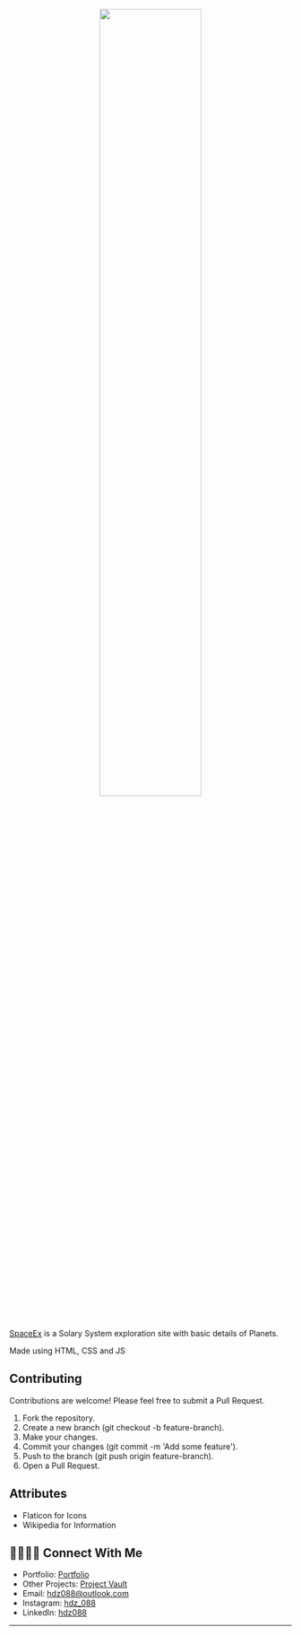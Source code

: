 <p align="center">
   <img src="img/Group 3.png" width="60%">
</p>

[SpaceEx](https://hdz-088.github.io/SpaceEx/) is a Solary System exploration site with basic details of Planets.

Made using HTML, CSS and JS

## Contributing

Contributions are welcome! Please feel free to submit a Pull Request.

1. Fork the repository.
2. Create a new branch (git checkout -b feature-branch).
3. Make your changes.
4. Commit your changes (git commit -m 'Add some feature').
5. Push to the branch (git push origin feature-branch).
6. Open a Pull Request.

## Attributes

- Flaticon for Icons
- Wikipedia for Information

## 🫱🏻‍🫲🏻 Connect With Me

- Portfolio: <a href="https://hdzala.vercel.app/?ref=github">Portfolio</a>
- Other Projects: <a href="https://hdz-projectvault.vercel.app/">Project Vault</a>
- Email: <a href="mailto:hdz088@outlook.com">hdz088@outlook.com</a>
- Instagram: <a href="https://instagram.com/hdz_088">hdz_088</a>
- LinkedIn: <a href="https://linkedin.com/in/hdz088/">hdz088</a>

---
